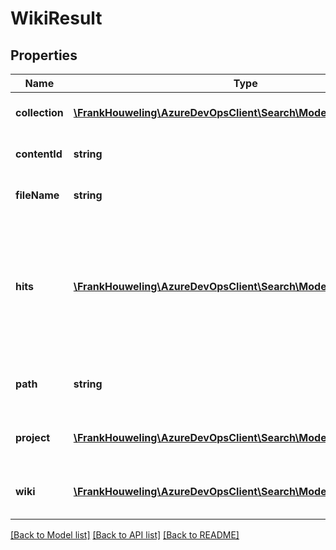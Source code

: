 # WikiResult

## Properties
Name | Type | Description | Notes
------------ | ------------- | ------------- | -------------
**collection** | [**\FrankHouweling\AzureDevOpsClient\Search\Model\Collection**](Collection.md) | Collection of the result file. | [optional] 
**contentId** | **string** | ContentId of the result file. | [optional] 
**fileName** | **string** | Name of the result file. | [optional] 
**hits** | [**\FrankHouweling\AzureDevOpsClient\Search\Model\WikiHit[]**](WikiHit.md) | Highlighted snippets of fields that match the search request. The list is sorted by relevance of the snippets. | [optional] 
**path** | **string** | Path at which result file is present. | [optional] 
**project** | [**\FrankHouweling\AzureDevOpsClient\Search\Model\ProjectReference**](ProjectReference.md) | Project details of the wiki document. | [optional] 
**wiki** | [**\FrankHouweling\AzureDevOpsClient\Search\Model\Wiki**](Wiki.md) | Wiki information for the result. | [optional] 

[[Back to Model list]](../README.md#documentation-for-models) [[Back to API list]](../README.md#documentation-for-api-endpoints) [[Back to README]](../README.md)


